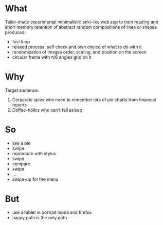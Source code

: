 # What

Tailor-made experimental minimalistic anki-like web app to train reading and short memory retention
of abstract random compositions of lines or shapes produced.

- fast loop
- relaxed process: self check and own choice of what to do with it
- randomization of images order, scaling, and position on the screen
- circular frame with π/6 angles grid on it

# Why

Target audience:
1. Corparate spies who need to remember lots of pie charts from financial reports
1. Coffee-holics who can't fall asleep

# So

- see a pie
- swipe
- reproduce with stylus
- swipe
- compare
- swipe
- ...
- swipe-up for the menu

# But

- use a tablet in portrait mode and firefox
- happy path is the only path
